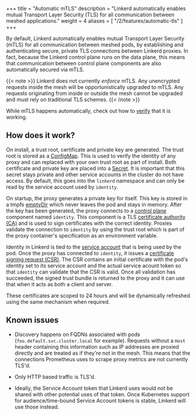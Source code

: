 +++
title = "Automatic mTLS"
description = "Linkerd automatically enables mutual Transport Layer Security (TLS) for all communication between meshed applications."
weight = 4
aliases = [
  "/2/features/automatic-tls"
]
+++

By default, Linkerd automatically enables mutual Transport Layer Security (mTLS)
for all communication between meshed pods, by establishing and authenticating
secure, private TLS connections between Linkerd proxies. In fact, because the
Linkerd control plane runs on the data plane, this means that communication
between control plane components are also automatically secured via mTLS.

{{< note >}}
Linkerd does not currently *enforce* mTLS. Any unencrypted requests inside the
mesh will be opportunistically upgraded to mTLS. Any requests originating from
inside or outside the mesh cannot be upgraded and must rely on traditional TLS
schemes.
{{< /note >}}

While mTLS happens automatically, check out how to
[verify](/2/tasks/securing-your-service/) that it is working.

## How does it work?

On install, a trust root, certificate and private key are generated. The trust
root is stored as a
[ConfigMap](https://unofficial-kubernetes.readthedocs.io/en/latest/tasks/configure-pod-container/configmap/).
This is used to verify the identity of any proxy and can replaced with your own
trust root as part of install. Both certificate and private key are placed into
a [Secret](https://kubernetes.io/docs/concepts/configuration/secret/). It is
important that this secret stays private and other service accounts in the
cluster do not have access. By default, this goes into the `linkerd` namespace
and can only be read by the service account used by `identity`.

On startup, the proxy generates a private key for itself. This key is stored in
a tmpfs
[emptyDir](https://kubernetes.io/docs/concepts/storage/volumes/#emptydir) which
never leaves the pod and stays in memory. After the key has been generated, the
proxy connects to a [control plane](/2/reference/architecture/) component named
`identity`. This component is a TLS [certificate authority
(CA)](https://en.wikipedia.org/wiki/Certificate_authority) and is used to sign
certificates with the correct identity. Proxies validate the connection to
`identity` by using the trust root which is part of the proxy container's
specification as an environment variable.

Identity in Linkerd is tied to the [service
account](https://kubernetes.io/docs/tasks/configure-pod-container/configure-service-account/)
that is being used by the pod. Once the proxy has connected to `identity`, it
issues a [certificate signing request
(CSR)](https://en.wikipedia.org/wiki/Certificate_signing_request). The CSR
contains an initial certificate with the pod's identity set to its service
account and the actual service acount token so that `identity` can validate that
the CSR is valid. Once all validation has succeeded, the signed trust bundle is
returned to the proxy and it can use that when it acts as both a client and
server.

These certificates are scoped to 24 hours and will be dynamically refreshed
using the same mechanism when required.

## Known issues

* Discovery happens on FQDNs associated with pods
  (`foo.default.svc.cluster.local` for example). Requests without a `Host`
  header containing this information such as IP addresses are proxied directly
  and are treated as if they're not in the mesh. This means that the connections
  Prometheus uses to scrape proxy metrics are not currently TLS'd.

* Only HTTP based traffic is TLS'd.

* Ideally, the Service Account token that Linkerd uses would not be shared with
  other potential uses of that token. Once Kubernetes support for
  audience/time-bound Service Account tokens is stable, Linkerd will use those
  instead.
